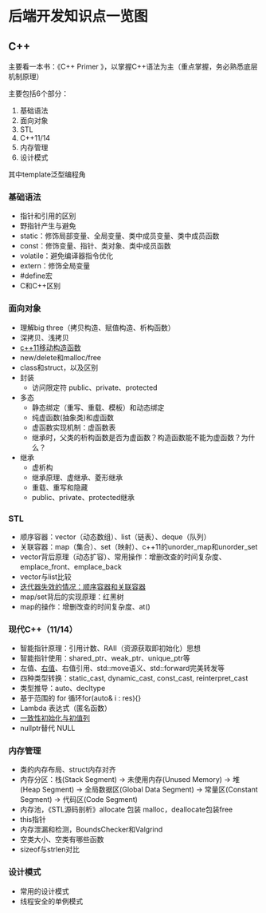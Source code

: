 # 后端开发知识点一览图

## C++

主要看一本书：《C++ Primer 》，以掌握C++语法为主（重点掌握，务必熟悉底层机制原理）

主要包括6个部分：
1. 基础语法
2. 面向对象
3. STL
4. C++11/14
5. 内存管理
6. 设计模式

其中template泛型编程角

### 基础语法

- 指针和引用的区别
- 野指针产生与避免
- static：修饰局部变量、全局变量、类中成员变量、类中成员函数
- const：修饰变量、指针、类对象、类中成员函数
- volatile：避免编译器指令优化
- extern：修饰全局变量
- #define宏
- C和C++区别

### 面向对象

- 理解big three（拷贝构造、赋值构造、析构函数）
- 深拷贝、浅拷贝
- [c++11移动构造函数](http://avdancedu.com/a39d51f9/)
- new/delete和malloc/free
- class和struct，以及区别
- 封装
    - 访问限定符 public、private、protected
- 多态
    - 静态绑定（重写、重载、模板）和动态绑定
    - 纯虚函数(抽象类)和虚函数
    - 虚函数实现机制：虚函数表
    - 继承时，父类的析构函数是否为虚函数？构造函数能不能为虚函数？为什么？
- 继承
    - 虚析构
    - 继承原理、虚继承、菱形继承
    - 重载、重写和隐藏
    - public、private、protected继承

### STL

- 顺序容器：vector（动态数组）、list（链表）、deque（队列）
- 关联容器：map（集合）、set（映射）、c++11的unorder_map和unorder_set
- vector背后原理（动态扩容）、常用操作：增删改查的时间复杂度、emplace_front、emplace_back
- vector与list比较
- [迭代器失效的情况：顺序容器和关联容器](https://blog.csdn.net/qq_37964547/article/details/81160505)
- map/set背后的实现原理：红黑树
- map的操作：增删改查的时间复杂度、at()

### 现代C++（11/14）

- 智能指针原理：引用计数、RAII（资源获取即初始化）思想
- 智能指针使用：shared_ptr、weak_ptr、unique_ptr等
- 左值、[右值](http://avdancedu.com/a39d51f9/)、右值引用、std::move语义、std::forward完美转发等
- 四种类型转换：static_cast, dynamic_cast, const_cast, reinterpret_cast
- 类型推导：auto、decltype
- 基于范围的 for 循环for(auto& i : res){}
- Lambda 表达式（匿名函数）
- [一致性初始化与初值列](https://blog.csdn.net/darkbus111/article/details/78189340)
- nullptr替代 NULL

### 内存管理

- 类的内存布局、struct内存对齐
- 内存分区：栈(Stack Segment) -> 未使用内存(Unused Memory) -> 堆(Heap Segment) -> 全局数据区(Global Data Segment) -> 常量区(Constant Segment) -> 代码区(Code Segment)
- 内存池，《STL源码剖析》allocate 包装 malloc，deallocate包装free
- this指针
- 内存泄漏和检测，BoundsChecker和Valgrind
- 空类大小、空类有哪些函数
- sizeof与strlen对比

### 设计模式

- 常用的设计模式
- 线程安全的单例模式
